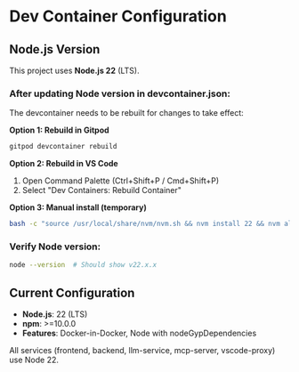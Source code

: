 # Dev Container Configuration

## Node.js Version

This project uses **Node.js 22** (LTS).

### After updating Node version in devcontainer.json:

The devcontainer needs to be rebuilt for changes to take effect:

**Option 1: Rebuild in Gitpod**
```bash
gitpod devcontainer rebuild
```

**Option 2: Rebuild in VS Code**
1. Open Command Palette (Ctrl+Shift+P / Cmd+Shift+P)
2. Select "Dev Containers: Rebuild Container"

**Option 3: Manual install (temporary)**
```bash
bash -c "source /usr/local/share/nvm/nvm.sh && nvm install 22 && nvm alias default 22 && nvm use 22"
```

### Verify Node version:
```bash
node --version  # Should show v22.x.x
```

## Current Configuration

- **Node.js**: 22 (LTS)
- **npm**: >=10.0.0
- **Features**: Docker-in-Docker, Node with nodeGypDependencies

All services (frontend, backend, llm-service, mcp-server, vscode-proxy) use Node 22.
